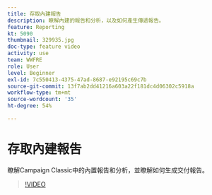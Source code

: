 ```yaml
---
title: 存取內建報吿
description: 瞭解內建的報告和分析，以及如何產生傳遞報告。
feature: Reporting
kt: 5090
thumbnail: 329935.jpg
doc-type: feature video
activity: use
team: WWFRE
role: User
level: Beginner
exl-id: 7c550413-4375-47ad-8687-e92195c69c7b
source-git-commit: 13f7ab2dd41216a603a22f181dc4d06302c5918a
workflow-type: tm+mt
source-wordcount: '35'
ht-degree: 54%

---
```


# 存取內建報吿

瞭解Campaign Classic中的內置報告和分析，並瞭解如何生成交付報告。

>[!VIDEO](https://video.tv.adobe.com/v/329935?quality=12&learn=on)
